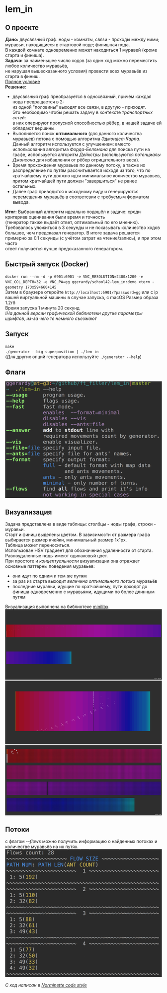 # lem_in

## О проекте
**Дано:** двусвязный граф: ноды - комнаты, связи - проходы между ними; муравьи, находящиеся в стартовой ноде; финишная нода.  
В каждой комнате одновременно может находиться 1 муравей (кроме старта и финиша).  
**Задача:** за наименьшее число ходов (за один ход можно переместить любое количество муравьёв,  
не нарушая вышесказанного условия) провести всех муравьёв из старта в финиш.  
[Полное условие](https://github.com/liftchampion/lem_in/blob/master/lem-in.en.pdf)  
**Решение:**  
+ двусвязный граф преобразуется в односвязный, причём каждая нода превращается в 2:  
из одной "половины" выходят все связи, в другую - приходят.  
Это необходимо чтобы решать задачу в контексте *транспортных сетей*:  
в них оперируют пропусной способностью рёбер, в нашей задаче ей обладают вершины.  
+ Выполняется поиск **оптимального** (для данного количества муравьев) потока с помощью алгоритма *Эдмондса-Карпа*.  
Данный алгоритм используется с улучшением: вместо использования алгоритма *Форда-Беллмана* для поиска пути на графе,
используется алгоритм *Дейкстры* (используются *потенциалы Джонсона* для избавления от рёбер отрицательного веса).
+ Время прохождения муравьев по данному потоку, а также их распределение по путям рассчитывается исходя из того, что по кратчайшему пути должно идти минимальное количество муравьев, притом кратчайшей пути должен "завершиться" не ранее остальных.
+ Далее граф приводится к исходному виду и генерируются перемещения муравьёв в соответсвии с требуемым форматом вывода.  

**Итог:** Выбранный алгоритм идеально подошёл к задаче: среди критериев оценивания были время и точность  
(генератор также выдаёт ответ, оптимальный по его мнению).  
Требовалось уложиться в 3 секунды и не показывать количество ходов большее, чем предсказал генератор.
В итоге задача решается примерно за  0.1 секунды (с учётом затрат на чтение/запись), и при этом часто  
ответ получается лучше предсказанного генератором.

## Быстрый запуск (Docker)
`docker run --rm -d -p 6901:6901 -e VNC_RESOLUTION=2400x1200 -e VNC_COL_DEPTH=32 -e VNC_PW=gg ggerardy/school42-lem_in:demo xterm -geometry 173x59+660+145`  
Затем в браузере откройте `http://localhost:6901/?password=gg` или с ip вашей виртуальной машины в случае запуска, с macOS
Размер образа 1.2гб  
Время запуска 1 минута 20 секунд  
*!На данной версии графической библиотеки другие параметры шрифтов, из-за чего те немного съезжают*  
## Запуск
`make`  
`./generator --big-superposition | ./lem-in`  
(Для других опций генератора используйте `./generator --help`)  
## Флаги
![flags](https://raw.githubusercontent.com/liftchampion/lem_in/master/imgs/help.png)
## Визуализация
Задача представлена в виде таблицы: столбцы - ноды графа, строки - муравьи.  
Старт и финиш выделены цветом. В зависимости от размера графа выбирается размер ячейки, минимальный размер 1x1px.  
Таблица может переноситься.  
Использован HSV градиент для обозначения удаленности от старта.  
Равноудаленные ноды имеют одинаковый цвет.  
При простоте и *концептуальности* визуализации она отражает основные паттерны поведения муравьев:  
+ они идут по одним и тем же путям  
+ за раз из старта выходит *величина оптимального потока* муравьёв  
+ последние муравьи, идущие по кратчайшему, пути доходят до финиша одновременно с муравьями, идущими по более длинным путям  

Визуализация выполнена на библиотеке [minilibx](https://github.com/liftchampion/minilibx).  
![big_superposition](https://raw.githubusercontent.com/liftchampion/lem_in/master/imgs/big_superposition.png)
![thousand](https://raw.githubusercontent.com/liftchampion/lem_in/master/imgs/thousand.png)
![ten](https://raw.githubusercontent.com/liftchampion/lem_in/master/imgs/ten.png)
## Потоки
с флагом *--flows* можно получить информацию о найденных потоках и количестве муравьёв на их путях.  
![flows](https://raw.githubusercontent.com/liftchampion/lem_in/master/imgs/flows.png)

*C код написан в [Norminette code style](https://github.com/liftchampion/Norminette)*
